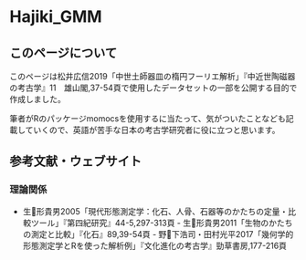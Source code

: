 # Hajiki_GMM
## このページについて
このページは松井広信2019「中世土師器皿の楕円フーリエ解析」『中近世陶磁器の考古学』11　雄山閣,37-54頁で使用したデータセットの一部を公開する目的で作成しました。

筆者がRのパッケージmomocsを使用するに当たって、気がついたことなども記載していくので、英語が苦手な日本の考古学研究者に役に立つと思います。

## 参考文献・ウェブサイト
### 理論関係
- 生形貴男2005「現代形態測定学：化石、人骨、石器等のかたちの定量・比較ツール」『第四紀研究』44-5,297-313頁  - 生形貴男2011「生物のかたちの測定と比較」『化石』89,39-54頁  - 野下浩司・田村光平2017「幾何学的形態測定学とRを使った解析例」『文化進化の考古学』勁草書房,177-216頁
